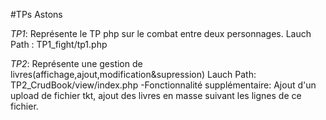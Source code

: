 #TPs Astons

*TP1*: Représente le TP php sur le combat entre deux personnages. Lauch Path : TP1_fight/tp1.php

*TP2*: Représente une gestion de livres(affichage,ajout,modification&supression) Lauch Path: TP2_CrudBook/view/index.php
     -Fonctionnalité supplémentaire: Ajout d'un upload de fichier tkt, ajout des livres en masse suivant les lignes de ce fichier.
